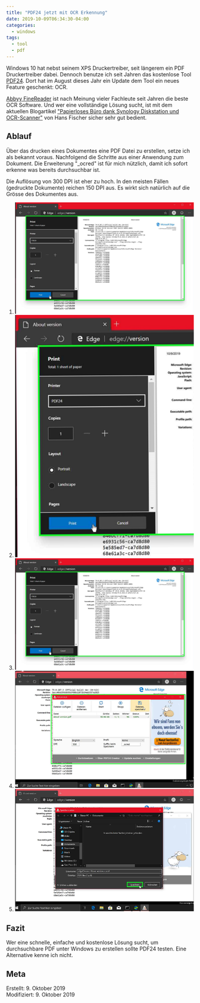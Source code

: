 ```yaml
---
title: "PDF24 jetzt mit OCR Erkennung"
date: 2019-10-09T06:34:30-04:00
categories:
  - windows
tags:
  - tool
  - pdf
---
```


Windows 10 hat nebst seinem XPS Druckertreiber, seit längerem ein PDF Druckertreiber dabei. Dennoch benutze ich seit Jahren das kostenlose Tool [PDF24](https://de.pdf24.org/). Dort hat im August dieses Jahr ein Update dem Tool ein neues Feature geschenkt: OCR.  

[Abbyy FineReader](https://www.abbyy.com/de-de/finereader/) ist nach Meinung vieler Fachleute seit Jahren die beste OCR Software. Und wer eine vollständige Lösung sucht, ist mit dem aktuellen Blogartikel ["Papierloses Büro dank Synology Diskstation und OCR-Scanner"](https://technikblog.ch/2019/08/papierloses-buero-dank-synology-diskstation-und-ocr-scanner/) von Hans Fischer sicher sehr gut bedient.  

## Ablauf  

Über das drucken eines Dokumentes eine PDF Datei zu erstellen, setze ich als bekannt voraus. Nachfolgend die Schritte aus einer Anwendung zum Dokument. Die Erweiterung "_ocred" ist für mich nützlich, damit ich sofort erkenne was bereits durchsuchbar ist.  

Die Auflösung von 300 DPI ist eher zu hoch. In den meisten Fällen (gedruckte Dokumente) reichen 150 DPI aus. Es wirkt sich natürlich auf die Grösse des Dokumentes aus.  

1. ![Skript öffnen](/assets/images/66-step1.png)  
2. ![Skript öffnen](/assets/images/66-step2.png)  
3. ![Skript öffnen](/assets/images/66-step3.png)  
4. ![Skript öffnen](/assets/images/66-step4.png)  
5. ![Skript öffnen](/assets/images/66-step5.png)  

## Fazit

Wer eine schnelle, einfache und kostenlose Lösung sucht, um durchsuchbare PDF unter Windows zu erstellen sollte PDF24 testen. Eine Alternative kenne ich nicht.  

## Meta

Erstellt:		9. Oktober 2019  
Modifiziert:	9. Oktober 2019
